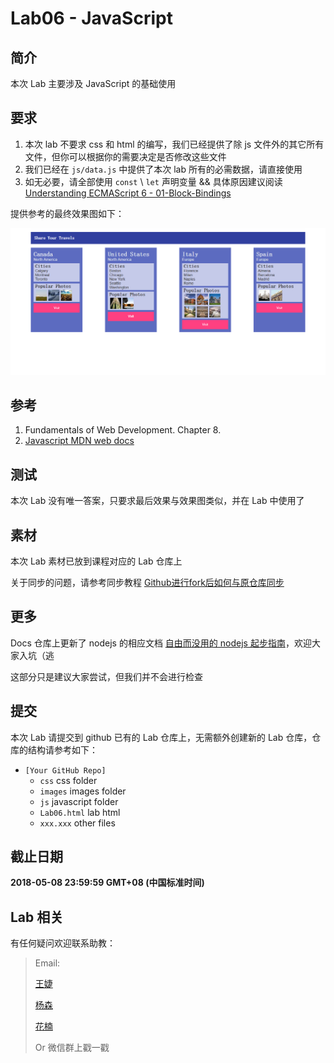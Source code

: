 # Lab06 - JavaScript

## 简介

本次 Lab 主要涉及 JavaScript 的基础使用

## 要求

1. 本次 lab 不要求 css 和 html 的编写，我们已经提供了除 js 文件外的其它所有文件，但你可以根据你的需要决定是否修改这些文件
2. 我们已经在 `js/data.js` 中提供了本次 lab 所有的必需数据，请直接使用
3. 如无必要，请全部使用 `const` \\ `let` 声明变量 && 具体原因建议阅读 [Understanding ECMAScript 6 - 01-Block-Bindings](https://github.com/nzakas/understandinges6/blob/master/manuscript/01-Block-Bindings.md)

提供参考的最终效果图如下：

![效果截图](./screenshots/lab6.png)

## 参考

1. Fundamentals of Web Development. Chapter 8.
2. [Javascript MDN web docs](https://developer.mozilla.org/zh-CN/docs/Web/JavaScript)

## 测试

本次 Lab 没有唯一答案，只要求最后效果与效果图类似，并在 Lab 中使用了

## 素材

本次 Lab 素材已放到课程对应的 Lab 仓库上

关于同步的问题，请参考同步教程 [Github进行fork后如何与原仓库同步](https://blog.csdn.net/chenyufeng1991/article/details/49276855)

## 更多

Docs 仓库上更新了 nodejs 的相应文档 [自由而没用的 nodejs 起步指南](https://github.com/fudansswebfundamental/Docs/blob/master/%E8%87%AA%E7%94%B1%E8%80%8C%E6%B2%A1%E7%94%A8%E7%9A%84%20nodejs%20%E8%B5%B7%E6%AD%A5%E6%8C%87%E5%8D%97.md)，欢迎大家入坑（逃

这部分只是建议大家尝试，但我们并不会进行检查

## 提交

本次 Lab 请提交到 github 已有的 Lab 仓库上，无需额外创建新的 Lab 仓库，仓库的结构请参考如下：

* `[Your GitHub Repo]`
    * `css` css folder
    * `images` images folder
    * `js` javascript folder
    * `Lab06.html` lab html
    * `xxx.xxx` other files

## 截止日期

**2018-05-08 23:59:59 GMT+08 (中国标准时间)**

## Lab 相关

有任何疑问欢迎联系助教：

> Email:
>
> [王婕](mailto:veronicadavichi@outlook.com)
>
> [杨森](mailto:syang15@fudan.edu.cn)
>
> [花楠](mailto:15302010013@fudan.edu.cn)
>
> Or 微信群上戳一戳
